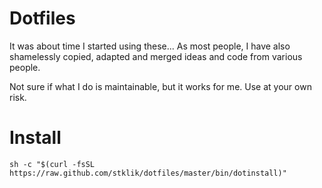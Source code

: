 # Dotfiles

It was about time I started using these... As most people, I have also shamelessly copied, adapted and merged ideas and code from various people.

Not sure if what I do is maintainable, but it works for me. Use at your own risk.


# Install


```
sh -c "$(curl -fsSL https://raw.github.com/stklik/dotfiles/master/bin/dotinstall)"
```
